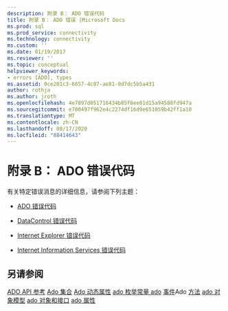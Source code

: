 ```yaml
---
description: 附录 B： ADO 错误代码
title: 附录 B： ADO 错误 |Microsoft Docs
ms.prod: sql
ms.prod_service: connectivity
ms.technology: connectivity
ms.custom: ''
ms.date: 01/19/2017
ms.reviewer: ''
ms.topic: conceptual
helpviewer_keywords:
- errors [ADO], types
ms.assetid: 0ce201c3-6657-4c87-ae81-0d7dc5b5a431
author: rothja
ms.author: jroth
ms.openlocfilehash: 4e7897d051716434b85f8ee01d15a94588fd947a
ms.sourcegitcommit: e700497f962e4c2274df16d9e651059b42ff1a10
ms.translationtype: MT
ms.contentlocale: zh-CN
ms.lasthandoff: 08/17/2020
ms.locfileid: "88414643"
---
```

# <a name="appendix-b-ado-error-codes"></a>附录 B： ADO 错误代码
有关特定错误消息的详细信息，请参阅下列主题：

-   [ADO 错误代码](../../../ado/guide/appendixes/ado-error-codes.md)

-   [DataControl 错误代码](../../../ado/guide/appendixes/datacontrol-error-codes.md)

-   [Internet Explorer 错误代码](../../../ado/guide/appendixes/internet-explorer-error-codes.md)

-   [Internet Information Services 错误代码](../../../ado/guide/appendixes/internet-information-services-error-codes.md)

## <a name="see-also"></a>另请参阅
 [ADO API 参考](../../../ado/reference/ado-api/ado-api-reference.md) [Ado 集合](../../../ado/reference/ado-api/ado-collections.md) [Ado 动态属性](../../../ado/reference/ado-api/ado-dynamic-properties.md) [ado 枚举常量 ado](../../../ado/reference/ado-api/ado-enumerated-constants.md) [事件](../../../ado/reference/ado-api/ado-events.md)Ado [方法](../../../ado/reference/ado-api/ado-methods.md) [ado 对象模型](../../../ado/reference/ado-api/ado-object-model.md) [ado 对象和接口](../../../ado/reference/ado-api/ado-objects-and-interfaces.md) [ado 属性](../../../ado/reference/ado-api/ado-properties.md)
